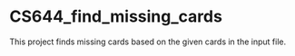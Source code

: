 # CS644_find_missing_cards
This project finds missing cards based on the given cards in the input file.
